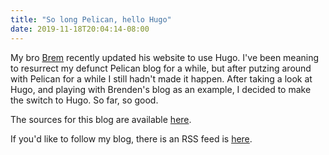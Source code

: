 ```yaml
---
title: "So long Pelican, hello Hugo"
date: 2019-11-18T20:04:14-08:00
---
```

My bro [Brem](https://brndn.io/) recently updated his website to use Hugo.
I've been meaning to resurrect my defunct Pelican blog for a while, but after
putzing around with Pelican for a while I still hadn't made it happen. After
taking a look at Hugo, and playing with Brenden's blog as an example, I decided
to make the switch to Hugo. So far, so good.

The sources for this blog are available
[here](https://github.com/hazelnusse/dlpeterson.com).

If you'd like to follow my blog, there is an RSS feed is
[here](https://dlpeterson.com/posts/index.xml).
